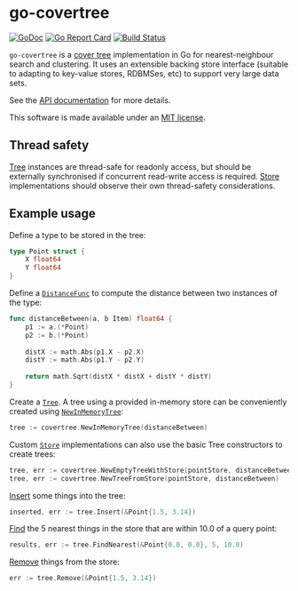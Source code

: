 # go-covertree

[![GoDoc](https://godoc.org/github.com/mandykoh/go-covertree?status.svg)](https://godoc.org/github.com/mandykoh/go-covertree)
[![Go Report Card](https://goreportcard.com/badge/github.com/mandykoh/go-covertree)](https://goreportcard.com/report/github.com/mandykoh/go-covertree)
[![Build Status](https://travis-ci.org/mandykoh/go-covertree.svg?branch=master)](https://travis-ci.org/mandykoh/go-covertree)

`go-covertree` is a [cover tree](http://hunch.net/~jl/projects/cover_tree/icml_final/final-icml.pdf) implementation in Go for nearest-neighbour search and clustering. It uses an extensible backing store interface (suitable to adapting to key-value stores, RDBMSes, etc) to support very large data sets.

See the [API documentation](https://godoc.org/github.com/mandykoh/go-covertree) for more details.

This software is made available under an [MIT license](LICENSE).


## Thread safety

[Tree](https://godoc.org/github.com/mandykoh/go-covertree#Tree) instances are thread-safe for readonly access, but should be externally synchronised if concurrent read-write access is required. [Store](https://godoc.org/github.com/mandykoh/go-covertree#Store) implementations should observe their own thread-safety considerations.


## Example usage

Define a type to be stored in the tree:

```go
type Point struct {
    X float64
    Y float64
}
```

Define a [`DistanceFunc`](https://godoc.org/github.com/mandykoh/go-covertree#DistanceFunc) to compute the distance between two instances of the type:

```go
func distanceBetween(a, b Item) float64 {
    p1 := a.(*Point)
    p2 := b.(*Point)
	
    distX := math.Abs(p1.X - p2.X)
    distY := math.Abs(p1.Y - p2.Y)
	
    return math.Sqrt(distX * distX + distY * distY)
}
```

Create a [`Tree`](https://godoc.org/github.com/mandykoh/go-covertree#Tree). A tree using a provided in-memory store can be conveniently created using [`NewInMemoryTree`](https://godoc.org/github.com/mandykoh/go-covertree#NewInMemoryTree):

```go
tree := covertree.NewInMemoryTree(distanceBetween)
```

Custom [`Store`](https://godoc.org/github.com/mandykoh/go-covertree#Store) implementations can also use the basic Tree constructors to create trees:

```go
tree, err := covertree.NewEmptyTreeWithStore(pointStore, distanceBetween)  // Creates a new empty tree
tree, err := covertree.NewTreeFromStore(pointStore, distanceBetween)       // Creates a tree that loads itself from a store
```

[Insert](https://godoc.org/github.com/mandykoh/go-covertree#Tree.Insert) some things into the tree:

```go
inserted, err := tree.Insert(&Point{1.5, 3.14})
```

[Find](https://godoc.org/github.com/mandykoh/go-covertree#Tree.FindNearest) the 5 nearest things in the store that are within 10.0 of a query point:

```go
results, err := tree.FindNearest(&Point{0.0, 0.0}, 5, 10.0)
```

[Remove](https://godoc.org/github.com/mandykoh/go-covertree#Tree.Remove) things from the store:

```go
err := tree.Remove(&Point{1.5, 3.14})
```
